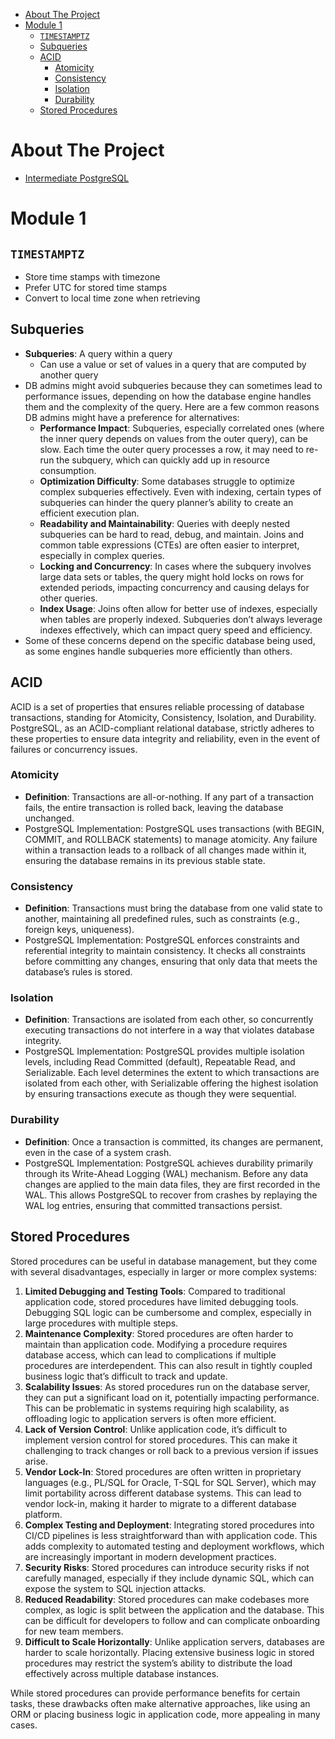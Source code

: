 - [About The Project](#about-the-project)
- [Module 1](#module-1)
  - [`TIMESTAMPTZ`](#timestamptz)
  - [Subqueries](#subqueries)
  - [ACID](#acid)
    - [Atomicity](#atomicity)
    - [Consistency](#consistency)
    - [Isolation](#isolation)
    - [Durability](#durability)
  - [Stored Procedures](#stored-procedures)

# About The Project

- [Intermediate PostgreSQL](https://www.coursera.org/learn/intermediate-postgresql)

# Module 1

## `TIMESTAMPTZ`

- Store time stamps with timezone
- Prefer UTC for stored time stamps
- Convert to local time zone when retrieving

## Subqueries

- **Subqueries**: A query within a query
  - Can use a value or set of values in a query that are computed by another query
- DB admins might avoid subqueries because they can sometimes lead to performance issues, depending on how the database engine handles them and the complexity of the query. Here are a few common reasons DB admins might have a preference for alternatives:
  - **Performance Impact**: Subqueries, especially correlated ones (where the inner query depends on values from the outer query), can be slow. Each time the outer query processes a row, it may need to re-run the subquery, which can quickly add up in resource consumption.
  - **Optimization Difficulty**: Some databases struggle to optimize complex subqueries effectively. Even with indexing, certain types of subqueries can hinder the query planner’s ability to create an efficient execution plan.
  - **Readability and Maintainability**: Queries with deeply nested subqueries can be hard to read, debug, and maintain. Joins and common table expressions (CTEs) are often easier to interpret, especially in complex queries.
  - **Locking and Concurrency**: In cases where the subquery involves large data sets or tables, the query might hold locks on rows for extended periods, impacting concurrency and causing delays for other queries.
  - **Index Usage**: Joins often allow for better use of indexes, especially when tables are properly indexed. Subqueries don’t always leverage indexes effectively, which can impact query speed and efficiency.
- Some of these concerns depend on the specific database being used, as some engines handle subqueries more efficiently than others.

## ACID

ACID is a set of properties that ensures reliable processing of database transactions, standing for Atomicity, Consistency, Isolation, and Durability. PostgreSQL, as an ACID-compliant relational database, strictly adheres to these properties to ensure data integrity and reliability, even in the event of failures or concurrency issues.

### Atomicity

- **Definition**: Transactions are all-or-nothing. If any part of a transaction fails, the entire transaction is rolled back, leaving the database unchanged.
- PostgreSQL Implementation: PostgreSQL uses transactions (with BEGIN, COMMIT, and ROLLBACK statements) to manage atomicity. Any failure within a transaction leads to a rollback of all changes made within it, ensuring the database remains in its previous stable state.

### Consistency

- **Definition**: Transactions must bring the database from one valid state to another, maintaining all predefined rules, such as constraints (e.g., foreign keys, uniqueness).
- PostgreSQL Implementation: PostgreSQL enforces constraints and referential integrity to maintain consistency. It checks all constraints before committing any changes, ensuring that only data that meets the database’s rules is stored.

### Isolation

- **Definition**: Transactions are isolated from each other, so concurrently executing transactions do not interfere in a way that violates database integrity.
- PostgreSQL Implementation: PostgreSQL provides multiple isolation levels, including Read Committed (default), Repeatable Read, and Serializable. Each level determines the extent to which transactions are isolated from each other, with Serializable offering the highest isolation by ensuring transactions execute as though they were sequential.

### Durability

- **Definition**: Once a transaction is committed, its changes are permanent, even in the case of a system crash.
- PostgreSQL Implementation: PostgreSQL achieves durability primarily through its Write-Ahead Logging (WAL) mechanism. Before any data changes are applied to the main data files, they are first recorded in the WAL. This allows PostgreSQL to recover from crashes by replaying the WAL log entries, ensuring that committed transactions persist.

## Stored Procedures

Stored procedures can be useful in database management, but they come with several disadvantages, especially in larger or more complex systems:

1. **Limited Debugging and Testing Tools**: Compared to traditional application code, stored procedures have limited debugging tools. Debugging SQL logic can be cumbersome and complex, especially in large procedures with multiple steps.
2. **Maintenance Complexity**: Stored procedures are often harder to maintain than application code. Modifying a procedure requires database access, which can lead to complications if multiple procedures are interdependent. This can also result in tightly coupled business logic that’s difficult to track and update.
3. **Scalability Issues**: As stored procedures run on the database server, they can put a significant load on it, potentially impacting performance. This can be problematic in systems requiring high scalability, as offloading logic to application servers is often more efficient.
4. **Lack of Version Control**: Unlike application code, it’s difficult to implement version control for stored procedures. This can make it challenging to track changes or roll back to a previous version if issues arise.
5. **Vendor Lock-In**: Stored procedures are often written in proprietary languages (e.g., PL/SQL for Oracle, T-SQL for SQL Server), which may limit portability across different database systems. This can lead to vendor lock-in, making it harder to migrate to a different database platform.
6. **Complex Testing and Deployment**: Integrating stored procedures into CI/CD pipelines is less straightforward than with application code. This adds complexity to automated testing and deployment workflows, which are increasingly important in modern development practices.
7. **Security Risks**: Stored procedures can introduce security risks if not carefully managed, especially if they include dynamic SQL, which can expose the system to SQL injection attacks.
8. **Reduced Readability**: Stored procedures can make codebases more complex, as logic is split between the application and the database. This can be difficult for developers to follow and can complicate onboarding for new team members.
9. **Difficult to Scale Horizontally**: Unlike application servers, databases are harder to scale horizontally. Placing extensive business logic in stored procedures may restrict the system’s ability to distribute the load effectively across multiple database instances.

While stored procedures can provide performance benefits for certain tasks, these drawbacks often make alternative approaches, like using an ORM or placing business logic in application code, more appealing in many cases.
